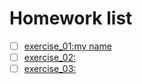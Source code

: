 # Homework list
- [ ] [exercise_01:my name](http://www.baidu.com)  
- [ ] [exercise_02:](http//www.baidu.com)  
- [ ] [exercise_03:](www.baidu.com)    
